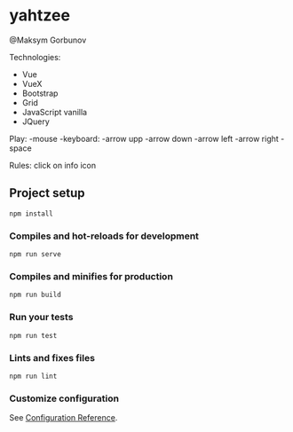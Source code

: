 # yahtzee

@Maksym Gorbunov

Technologies: 
  - Vue 
  - VueX
  - Bootstrap
  - Grid
  - JavaScript vanilla
  - JQuery


Play: 
  -mouse
  -keyboard:
    -arrow upp
    -arrow down
    -arrow left
    -arrow right
    -space

Rules: click on info icon


## Project setup
```
npm install
```

### Compiles and hot-reloads for development
```
npm run serve
```

### Compiles and minifies for production
```
npm run build
```

### Run your tests
```
npm run test
```

### Lints and fixes files
```
npm run lint
```

### Customize configuration
See [Configuration Reference](https://cli.vuejs.org/config/).
